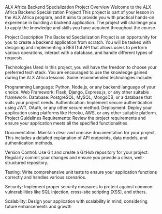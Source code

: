 ALX Africa Backend Specialization Project
Overview
Welcome to the ALX Africa Backend Specialization Project! This project is part of your lesson in the ALX Africa program, and it aims to provide you with practical hands-on experience in building a backend application. The project will challenge you to apply the knowledge and skills you have acquired throughout the course.

Project Description
The Backend Specialization Project is an opportunity for you to create a backend application from scratch. You will be tasked with designing and implementing a RESTful API that allows users to perform various operations, interact with a database, and handle different types of requests.

Technologies Used
In this project, you will have the freedom to choose your preferred tech stack. You are encouraged to use the knowledge gained during the ALX Africa lessons. Some recommended technologies include:

Programming Language: Python, Node.js, or any backend language of your choice.
Web Framework: Flask, Django, Express.js, or any other suitable framework.
Database: PostgreSQL, MySQL, MongoDB, or a database that suits your project needs.
Authentication: Implement secure authentication using JWT, OAuth, or any other secure method.
Deployment: Deploy your application using platforms like Heroku, AWS, or any other suitable platform.
Project Guidelines
Requirements: Review the project requirements and ensure your application meets all the specified functionalities.

Documentation: Maintain clear and concise documentation for your project. This includes a detailed explanation of API endpoints, data models, and authentication methods.

Version Control: Use Git and create a GitHub repository for your project. Regularly commit your changes and ensure you provide a clean, well-structured repository.

Testing: Write comprehensive unit tests to ensure your application functions correctly and handles various scenarios.

Security: Implement proper security measures to protect against common vulnerabilities like SQL injection, cross-site scripting (XSS), and others.

Scalability: Design your application with scalability in mind, considering future enhancements and growth
